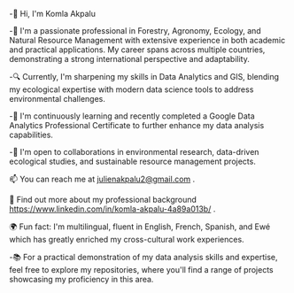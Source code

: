 -👋 Hi, I'm Komla Akpalu

-🌿 I'm a passionate professional in Forestry, Agronomy, Ecology, and Natural Resource Management with extensive experience in both academic and practical applications. My career spans across multiple countries, demonstrating a strong international perspective and adaptability.

-🔍 Currently, I'm sharpening my skills in Data Analytics and GIS, blending my ecological expertise with modern data science tools to address environmental challenges.

-🌱 I'm continuously learning and recently completed a Google Data Analytics Professional Certificate to further enhance my data analysis capabilities.

-🤝 I'm open to collaborations in environmental research, data-driven ecological studies, and sustainable resource management projects.

📫 You can reach me at julienakpalu2@gmail.com .

🔗 Find out more about my professional background https://www.linkedin.com/in/komla-akpalu-4a89a013b/ .

🌍 Fun fact: I'm multilingual, fluent in English, French, Spanish, and Ewé which has greatly enriched my cross-cultural work experiences.

-📚 For a practical demonstration of my data analysis skills and expertise, feel free to explore my repositories, where you'll find a range of projects showcasing my proficiency in this area.
